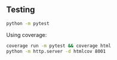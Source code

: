 



## Testing

```sh
python -m pytest
```

Using coverage:

```sh
coverage run -m pytest && coverage html
python -m http.server -d htmlcov 8001
```